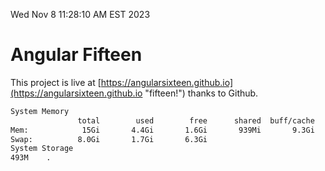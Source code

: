 Wed Nov  8 11:28:10 AM EST 2023

# Angular Fifteen


This project is live at [https://angularsixteen.github.io](https://angularsixteen.github.io "fifteen!") thanks to Github.

```bash
System Memory
               total        used        free      shared  buff/cache   available
Mem:            15Gi       4.4Gi       1.6Gi       939Mi       9.3Gi       9.6Gi
Swap:          8.0Gi       1.7Gi       6.3Gi
System Storage
493M	.
